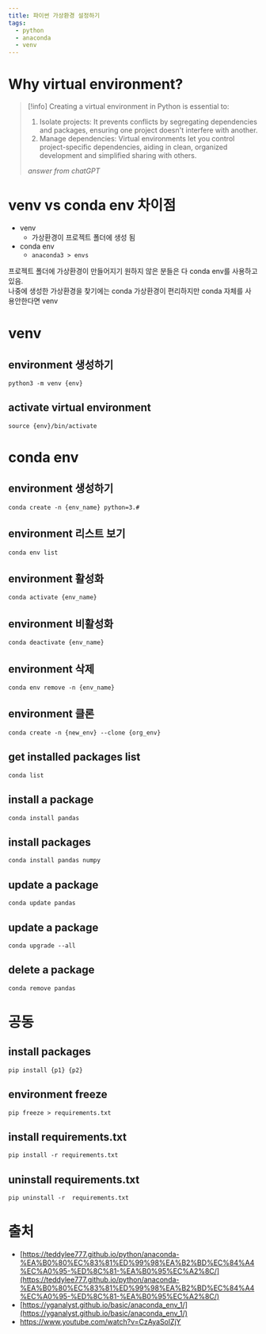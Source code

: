 ```yaml
---
title: 파이썬 가상환경 설정하기
tags:
  - python
  - anaconda
  - venv
---
```


# Why virtual environment?
>[!info]
> Creating a virtual environment in Python is essential to:
> 1. Isolate projects: It prevents conflicts by segregating dependencies and packages, ensuring one project doesn't interfere with another.
> 2. Manage dependencies: Virtual environments let you control project-specific dependencies, aiding in clean, organized development and simplified sharing with others.
> 
> *answer from chatGPT*

# venv vs conda env 차이점

- venv
	- 가상환경이 프로젝트 폴더에 생성 됨 
- conda env
	- `anaconda3 > envs`

프로젝트 폴더에 가상환경이 만들어지기 원하지 않은 분들은 다 conda env를 사용하고 있음.   
나중에 생성한 가상환경을 찾기에는 conda 가상환경이 편리하지만 conda 자체를 사용안한다면 venv
# venv
## environment 생성하기
```console
python3 -m venv {env}
```

## activate virtual environment
```console
source {env}/bin/activate
```

# conda env
## environment 생성하기
```console
conda create -n {env_name} python=3.#
``` 

## environment 리스트 보기 
```console
conda env list
``` 

## environment 활성화 
```console
conda activate {env_name}
``` 

## environment 비활성화
```console
conda deactivate {env_name}
``` 

## environment 삭제
```console
conda env remove -n {env_name}
``` 

## environment 클론
```console
conda create -n {new_env} --clone {org_env}
``` 

## get installed packages list
```console
conda list 
``` 

## install a package
```
conda install pandas 
``` 

## install packages 
```console
conda install pandas numpy 
``` 

## update a package 
```console
conda update pandas 
``` 

## update a package 
```console
conda upgrade --all 
``` 

## delete a package 
```console
conda remove pandas 
``` 

# 공동

## install packages 
```console
pip install {p1} {p2}
```

## environment freeze 
```console
pip freeze > requirements.txt
```

## install requirements.txt
```console
pip install -r requirements.txt
``` 

## uninstall requirements.txt 
```console
pip uninstall -r  requirements.txt
``` 


# 출처 
- [https://teddylee777.github.io/python/anaconda-%EA%B0%80%EC%83%81%ED%99%98%EA%B2%BD%EC%84%A4%EC%A0%95-%ED%8C%81-%EA%B0%95%EC%A2%8C/](https://teddylee777.github.io/python/anaconda-%EA%B0%80%EC%83%81%ED%99%98%EA%B2%BD%EC%84%A4%EC%A0%95-%ED%8C%81-%EA%B0%95%EC%A2%8C/)
- [https://yganalyst.github.io/basic/anaconda_env_1/](https://yganalyst.github.io/basic/anaconda_env_1/)
- https://www.youtube.com/watch?v=CzAyaSolZjY